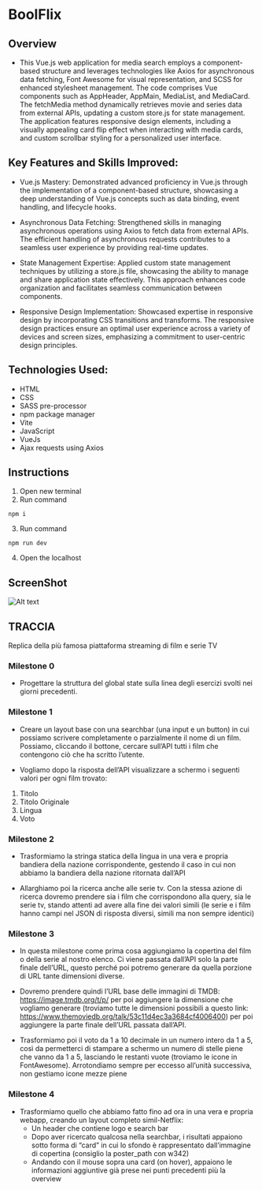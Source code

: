 # BoolFlix

## Overview

- This Vue.js web application for media search employs a component-based structure and leverages technologies like Axios for asynchronous data fetching, Font Awesome for visual representation, and SCSS for enhanced stylesheet management. The code comprises Vue components such as AppHeader, AppMain, MediaList, and MediaCard. The fetchMedia method dynamically retrieves movie and series data from external APIs, updating a custom store.js for state management. The application features responsive design elements, including a visually appealing card flip effect when interacting with media cards, and custom scrollbar styling for a personalized user interface.

## Key Features and Skills Improved:

- Vue.js Mastery: Demonstrated advanced proficiency in Vue.js through the implementation of a component-based structure, showcasing a deep understanding of Vue.js concepts such as data binding, event handling, and lifecycle hooks.

- Asynchronous Data Fetching: Strengthened skills in managing asynchronous operations using Axios to fetch data from external APIs. The efficient handling of asynchronous requests contributes to a seamless user experience by providing real-time updates.

- State Management Expertise: Applied custom state management techniques by utilizing a store.js file, showcasing the ability to manage and share application state effectively. This approach enhances code organization and facilitates seamless communication between components.

- Responsive Design Implementation: Showcased expertise in responsive design by incorporating CSS transitions and transforms. The responsive design practices ensure an optimal user experience across a variety of devices and screen sizes, emphasizing a commitment to user-centric design principles.

## Technologies Used:

- HTML
- CSS
- SASS pre-processor
- npm package manager
- Vite
- JavaScript
- VueJs
- Ajax requests using Axios

## Instructions

1. Open new terminal
2. Run command

```
npm i
```

3. Run command

```
npm run dev
```

4. Open the localhost

## ScreenShot

![Alt text](./public/img/boolfix-screenshot.png)

## TRACCIA

Replica della più famosa piattaforma streaming di film e serie TV

### Milestone 0

- Progettare la struttura del global state sulla linea degli esercizi svolti nei giorni precedenti.

### Milestone 1

- Creare un layout base con una searchbar (una input e un button) in cui possiamo
  scrivere completamente o parzialmente il nome di un film. Possiamo, cliccando il
  bottone, cercare sull’API tutti i film che contengono ciò che ha scritto l’utente.

- Vogliamo dopo la risposta dell’API visualizzare a schermo i seguenti valori per ogni
  film trovato:

1. Titolo
2. Titolo Originale
3. Lingua
4. Voto

### Milestone 2

- Trasformiamo la stringa statica della lingua in una vera e propria bandiera della
  nazione corrispondente, gestendo il caso in cui non abbiamo la bandiera della
  nazione ritornata dall’API

- Allarghiamo poi la ricerca anche alle serie tv. Con la stessa azione di ricerca
  dovremo prendere sia i film che corrispondono alla query, sia le serie tv, stando
  attenti ad avere alla fine dei valori simili (le serie e i film hanno campi nel JSON di
  risposta diversi, simili ma non sempre identici)

### Milestone 3

- In questa milestone come prima cosa aggiungiamo la copertina del film o della serie
  al nostro elenco. Ci viene passata dall’API solo la parte finale dell’URL, questo
  perché poi potremo generare da quella porzione di URL tante dimensioni diverse.

- Dovremo prendere quindi l’URL base delle immagini di TMDB:
  https://image.tmdb.org/t/p/ per poi aggiungere la dimensione che vogliamo generare
  (troviamo tutte le dimensioni possibili a questo link:
  https://www.themoviedb.org/talk/53c11d4ec3a3684cf4006400) per poi aggiungere la
  parte finale dell’URL passata dall’API.

- Trasformiamo poi il voto da 1 a 10 decimale in un numero intero da 1 a 5, così da
  permetterci di stampare a schermo un numero di stelle piene che vanno da 1 a 5,
  lasciando le restanti vuote (troviamo le icone in FontAwesome).
  Arrotondiamo sempre per eccesso all’unità successiva, non gestiamo icone mezze
  piene

### Milestone 4

- Trasformiamo quello che abbiamo fatto fino ad ora in una vera e propria webapp,
  creando un layout completo simil-Netflix:
  - Un header che contiene logo e search bar
  - Dopo aver ricercato qualcosa nella searchbar, i risultati appaiono sotto forma
    di “card” in cui lo sfondo è rappresentato dall’immagine di copertina (consiglio
    la poster_path con w342)
  - Andando con il mouse sopra una card (on hover), appaiono le informazioni
    aggiuntive già prese nei punti precedenti più la overview
